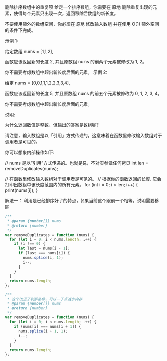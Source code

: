 删除排序数组中的重复项
给定一个排序数组，你需要在 原地 删除重复出现的元素，使得每个元素只出现一次，返回移除后数组的新长度。

不要使用额外的数组空间，你必须在 原地 修改输入数组 并在使用 O(1) 额外空间的条件下完成。

示例 1:

给定数组 nums = [1,1,2],

函数应该返回新的长度 2, 并且原数组 nums 的前两个元素被修改为 1, 2。

你不需要考虑数组中超出新长度后面的元素。
示例 2:

给定 nums = [0,0,1,1,1,2,2,3,3,4],

函数应该返回新的长度 5, 并且原数组 nums 的前五个元素被修改为 0, 1, 2, 3, 4。

你不需要考虑数组中超出新长度后面的元素。

说明:

为什么返回数值是整数，但输出的答案是数组呢?

请注意，输入数组是以「引用」方式传递的，这意味着在函数里修改输入数组对于调用者是可见的。

你可以想象内部操作如下:

// nums 是以“引用”方式传递的。也就是说，不对实参做任何拷贝
int len = removeDuplicates(nums);

// 在函数里修改输入数组对于调用者是可见的。
// 根据你的函数返回的长度, 它会打印出数组中该长度范围内的所有元素。
for (int i = 0; i < len; i++) {
print(nums[i]);
}

解法一：
利用是已经排序好了的特点，如果当前这个跟前一个相等，说明需要移除

```js
/**
 * @param {number[]} nums
 * @return {number}
 */
var removeDuplicates = function (nums) {
  for (let i = 0; i < nums.length; i++) {
    if (i !== 0) {
      let last = nums[i - 1];
      if (last === nums[i]) {
        nums.splice(i, 1);
        i--;
      }
    }
  }
  return nums.length;
};

/**
 * 这个改进了判断条件，可以一丁点减少内存
 * @param {number[]} nums
 * @return {number}
 */
var removeDuplicates = function (nums) {
  for (let i = 0; i < nums.length; i++) {
    if (nums[i] === nums[i + 1]) {
      nums.splice(i + 1, 1);
      i--;
    }
  }
  return nums.length;
};
```
